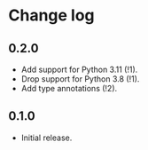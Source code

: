 # Change log

## 0.2.0

- Add support for Python 3.11 (!1).
- Drop support for Python 3.8 (!1).
- Add type annotations (!2).


## 0.1.0

- Initial release.
